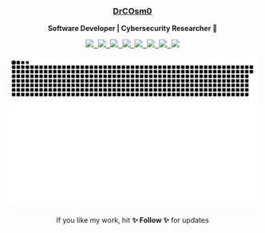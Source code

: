 <div align="center">
    <h3> <a href="https://drcosm0.github.io/projects/" target="_blank">DrCOsm0 </a> </h3>
    <p> <b> Software Developer | Cybersecurity Researcher 🔎 </b> </p>
    <p align="center">
        <kbd>
            <a href="mailto:iam2kabhishek@gmail.com" target="_blank" title="Mail">
                <img src="https://img.shields.io/badge/-Mail-ff4500?style=flat&logo=gmail&logoColor=white" />
            </a>
            <a href="https://2kabhishek.github.io/projects" target="_blank" title="Blog"><img
                    src="https://img.shields.io/badge/-Projects-3a3a3a?style=flat&logo=github&logoColor=white" />
            </a>
            <a href="https://2kabhishek.github.io/blog" target="_blank" title="Blog"><img
                    src="https://img.shields.io/badge/-Blog-ff8800?style=flat&logo=blogger&logoColor=white" />
            </a>
            <a href="https://twitter.com/2kabhishek" target="_blank" title="Twitter - 2KAbhishek">
                <img src="https://img.shields.io/badge/-2KAbhishek-00acee?style=flat&logo=Twitter&logoColor=white" />
            </a>
            <a href="https://www.linkedin.com/in/2kabhishek" target="_blank" title="LinkedIn - 2KAbhishek">
                <img src="https://img.shields.io/badge/-2KAbhishek-0072b1?style=flat&logo=Linkedin&logoColor=white" />
            </a>
            <a href="https://www.instagram.com/iam2KAbhishek" target="_blank" title="Instagram - iam2KAbhishek">
                <img src="https://img.shields.io/badge/-iam2kabhishek-d8226b?style=flat&logo=instagram&logoColor=white" />
            </a>
            <a href="https://youtube.com/c/2KAbhishek" target="_blank" title="YouTube - 2KAbhishek">
                <img src="https://img.shields.io/badge/-2KAbhishek-ff0000?style=flat&logo=youtube&logoColor=white" />
            </a>
            <a href="https://2kabhishek.github.io/links" target="_blank" title="More Links">
                <img src="https://img.shields.io/badge/-More-09b43a?style=flat&logo=linkfire&logoColor=white" />
            </a>
        </kbd>
    </p>
    <a href="https://2kabhishek.github.io/projects" target="_blank" title="Snake eats commits!">
        <img width="700" src="https://raw.githubusercontent.com/2KAbhishek/2KAbhishek/master/assets/gen/snake.svg" />
    </a>
    <a href="https://2kabhishek.github.io/projects" target="_blank" title="GitHub metrics!">
        <img width="500" src="https://raw.githubusercontent.com/2KAbhishek/2KAbhishek/master/assets/gen/metrics.svg" />
    </a>
    <p> If you like my work, hit <b>✨ Follow ✨</b> for updates </p>
</div>